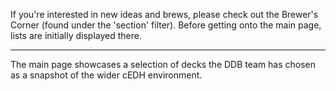 If you're interested in new ideas and brews, please check out the Brewer's Corner (found under the 'section' filter). Before getting onto the main page, lists are  initially displayed there.

---

The main page showcases a selection of decks the DDB team has chosen as a snapshot of the wider cEDH environment.